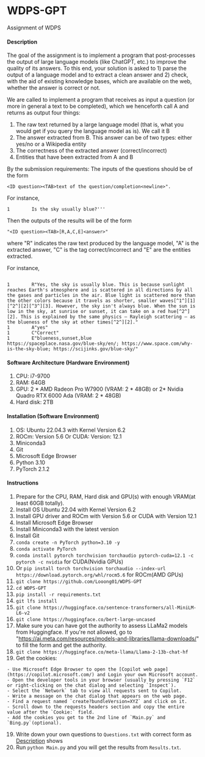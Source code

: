 # WDPS-GPT
Assignment of WDPS

#### Description
The goal of the assignment is to implement a program that post-processes the output of large language models (like ChatGPT, etc.) to improve the quality of its answers. To this end, your solution is asked to 1) parse the output of a language model and to extract a clean answer and 2) check, with the aid of existing knowledge bases, which are available on the web, whether the answer is correct or not.

We are called to implement a program that receives as input a question (or more in general a text to be completed), which we henceforth call A and returns as output four things:
1. The raw text returned by a large language model (that is, what you would get if you query the language model as is). We call it B
2. The answer extracted from B. This answer can be of two types: either yes/no or a Wikipedia entity
3. The correctness of the extracted answer (correct/incorrect)
4. Entities that have been extracted from A and B
  
By the submission requirements:
The inputs of the questions should be of the form
```
<ID question><TAB>text of the question/completion<newline>".  
```
For instance, 
```
1        Is the sky usually blue?'''
```
Then the outputs of the results will be of the form
```
"<ID question><TAB>[R,A,C,E]<answer>"
```
where "R" indicates the raw text produced by the language model, "A" is the extracted answer, "C" is the tag correct/incorrect and "E" are the entities extracted.

For instance, 
```

1        R"Yes, the sky is usually blue. This is because sunlight reaches Earth's atmosphere and is scattered in all directions by all the gases and particles in the air. Blue light is scattered more than the other colors because it travels as shorter, smaller waves[^1^][1][^2^][2][^3^][3]. However, the sky isn't always blue. When the sun is low in the sky, at sunrise or sunset, it can take on a red hue[^2^][2]. This is explained by the same physics — Rayleigh scattering — as the blueness of the sky at other times[^2^][2]."
1        A"yes"
1        C"Correct"
1        E"blueness,sunset,blue        https://spaceplace.nasa.gov/blue-sky/en/; https://www.space.com/why-is-the-sky-blue; https://scijinks.gov/blue-sky/"

```
#### Software Architecture (Hardware Environment)
1. CPU: i7-9700
2. RAM: 64GB
3. GPU: 2 * AMD Radeon Pro W7900 (VRAM: 2 * 48GB) or 2* Nvidia Quadro RTX 6000 Ada (VRAM: 2 * 48GB)
4. Hard disk: 2TB
  
#### Installation (Software Environment)
1. OS: Ubuntu 22.04.3 with Kernel Version 6.2
3. ROCm: Version 5.6 Or CUDA: Version: 12.1
4. Miniconda3
5. Git
6. Microsoft Edge Browser
7. Python 3.10
8. PyTorch 2.1.2
  
#### Instructions
1. Prepare for the CPU, RAM, Hard disk and GPU(s) with enough VRAM(at least 60GB totally).
2. Install OS Ubuntu 22.04 with Kernel Version 6.2
3. Install GPU driver and ROCm with Version 5.6 or CUDA with Version 12.1
4. Install Microsoft Edge Browser
5. Install Miniconda3 with the latest version
6. Install Git
7. ```conda create -n PyTorch python=3.10 -y```
8. ```conda activate PyTorch```
9. ```conda install pytorch torchvision torchaudio pytorch-cuda=12.1 -c pytorch -c nvidia``` for CUDA(Nvidia GPUs)
10. Or ```pip install torch torchvision torchaudio --index-url https://download.pytorch.org/whl/rocm5.6``` for ROCm(AMD GPUs)
11. ```git clone https://github.com/Looong01/WDPS-GPT```
12. ```cd WDPS-GPT```
13. ```pip install -r requirements.txt```
14. ```git lfs install```
15. ```git clone https://huggingface.co/sentence-transformers/all-MiniLM-L6-v2```
16. ```git clone https://huggingface.co/bert-large-uncased```
17. Make sure you can have got the authority to assess LLaMa2 models from Huggingface. If you're not allowed, go to "https://ai.meta.com/resources/models-and-libraries/llama-downloads/" to fill the form and get the authority.
18. ```git clone https://huggingface.co/meta-llama/Llama-2-13b-chat-hf```
19. Get the cookies:
```
- Use Microsoft Edge Browser to open the [Copilot web page](https://copilot.microsoft.com/) and Login your own Microsoft account.
- Open the developer tools in your browser (usually by pressing `F12` or right-clicking on the chat dialog and selecting `Inspect`).
- Select the `Network` tab to view all requests sent to Copilot.
- Write a message on the chat dialog that appears on the web page.
- Find a request named `create?bundleVersion=XYZ` and click on it.
- Scroll down to the requests headers section and copy the entire value after the `Cookie:` field.
- Add the cookies you get to the 2nd line of `Main.py` and `Bing.py`(optional).
```
19.   Write down your own questions to `Questions.txt` with correct form as [Description](#description) shows
20.   Run ```python Main.py``` and you will get the results from `Results.txt`.